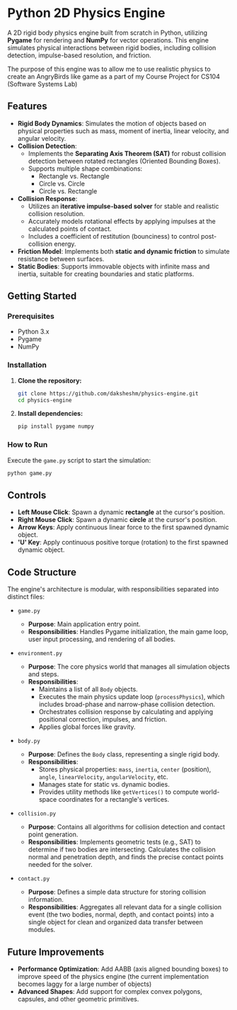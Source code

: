 
# Python 2D Physics Engine

A 2D rigid body physics engine built from scratch in Python, utilizing **Pygame** for rendering and **NumPy** for vector operations. This engine simulates physical interactions between rigid bodies, including collision detection, impulse-based resolution, and friction.

The purpose of this engine was to allow me to use realistic physics to create an AngryBirds like game as a part of my Course Project for CS104 (Software Systems Lab)

## Features

-   **Rigid Body Dynamics**: Simulates the motion of objects based on physical properties such as mass, moment of inertia, linear velocity, and angular velocity.
-   **Collision Detection**:
    -   Implements the **Separating Axis Theorem (SAT)** for robust collision detection between rotated rectangles (Oriented Bounding Boxes).
    -   Supports multiple shape combinations:
        -   Rectangle vs. Rectangle
        -   Circle vs. Circle
        -   Circle vs. Rectangle
-   **Collision Response**:
    -   Utilizes an **iterative impulse-based solver** for stable and realistic collision resolution.
    -   Accurately models rotational effects by applying impulses at the calculated points of contact.
    -   Includes a coefficient of restitution (bounciness) to control post-collision energy.
-   **Friction Model**: Implements both **static and dynamic friction** to simulate resistance between surfaces.
-   **Static Bodies**: Supports immovable objects with infinite mass and inertia, suitable for creating boundaries and static platforms.

## Getting Started

### Prerequisites

-   Python 3.x
-   Pygame
-   NumPy

### Installation

1.  **Clone the repository:**
    ```bash
    git clone https://github.com/daksheshm/physics-engine.git
    cd physics-engine
    ```

2.  **Install dependencies:**
    ```bash
    pip install pygame numpy
    ```

### How to Run

Execute the `game.py` script to start the simulation:

```bash
python game.py
```

## Controls

-   **Left Mouse Click**: Spawn a dynamic **rectangle** at the cursor's position.
-   **Right Mouse Click**: Spawn a dynamic **circle** at the cursor's position.
-   **Arrow Keys**: Apply continuous linear force to the first spawned dynamic object.
-   **'U' Key**: Apply continuous positive torque (rotation) to the first spawned dynamic object.

## Code Structure

The engine's architecture is modular, with responsibilities separated into distinct files:

-   `game.py`
    -   **Purpose**: Main application entry point.
    -   **Responsibilities**: Handles Pygame initialization, the main game loop, user input processing, and rendering of all bodies.

-   `environment.py`
    -   **Purpose**: The core physics world that manages all simulation objects and steps.
    -   **Responsibilities**:
        -   Maintains a list of all `Body` objects.
        -   Executes the main physics update loop (`processPhysics`), which includes broad-phase and narrow-phase collision detection.
        -   Orchestrates collision response by calculating and applying positional correction, impulses, and friction.
        -   Applies global forces like gravity.

-   `body.py`
    -   **Purpose**: Defines the `Body` class, representing a single rigid body.
    -   **Responsibilities**:
        -   Stores physical properties: `mass`, `inertia`, `center` (position), `angle`, `linearVelocity`, `angularVelocity`, etc.
        -   Manages state for static vs. dynamic bodies.
        -   Provides utility methods like `getVertices()` to compute world-space coordinates for a rectangle's vertices.

-   `collision.py`
    -   **Purpose**: Contains all algorithms for collision detection and contact point generation.
    -   **Responsibilities**: Implements geometric tests (e.g., SAT) to determine if two bodies are intersecting. Calculates the collision normal and penetration depth, and finds the precise contact points needed for the solver.

-   `contact.py`
    -   **Purpose**: Defines a simple data structure for storing collision information.
    -   **Responsibilities**: Aggregates all relevant data for a single collision event (the two bodies, normal, depth, and contact points) into a single object for clean and organized data transfer between modules.

## Future Improvements

-   **Performance Optimization**: Add AABB (axis aligned bounding boxes) to improve speed of the physics engine (the current implementation becomes laggy for a large number of objects)
-   **Advanced Shapes**: Add support for complex convex polygons, capsules, and other geometric primitives.
